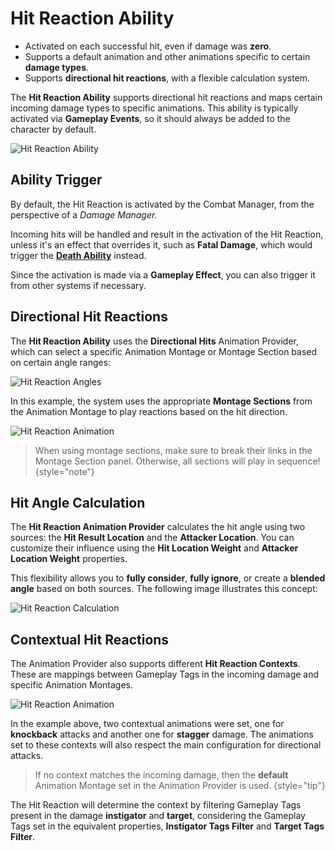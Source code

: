 # Hit Reaction Ability
<primary-label ref="combat"/>

<tldr>
    <ul>
        <li>Activated on each successful hit, even if damage was <b>zero</b>.</li>        
        <li>Supports a default animation and other animations specific to certain <b>damage types</b>.</li>
        <li>Supports <b>directional hit reactions</b>, with a flexible calculation system.</li>
    </ul>
</tldr>

The **Hit Reaction Ability** supports directional hit reactions and maps certain incoming damage types to specific 
animations. This ability is typically activated via **Gameplay Events**, so it should always be added to the character 
by default.

<img src="cbt_damage_hit_reaction.png" alt="Hit Reaction Ability" thumbnail="true" border-effect="line"/>

## Ability Trigger

By default, the Hit Reaction is activated by the Combat Manager, from the perspective of a _Damage Manager._ 

Incoming hits will be handled and result in the activation of the Hit Reaction, unless it's an effect that overrides it, 
such as **Fatal Damage**, which would trigger the [**Death Ability**](cbt_ability_death.md) instead.

Since the activation is made via a **Gameplay Effect**, you can also trigger it from other systems if necessary.

## Directional Hit Reactions

The **Hit Reaction Ability** uses the **Directional Hits** Animation Provider, which can select a specific Animation 
Montage or Montage Section based on certain angle ranges:

<img src="cbt_damage_hit_directions.png" alt="Hit Reaction Angles" thumbnail="true" border-effect="line"/>

In this example, the system uses the appropriate **Montage Sections** from the Animation Montage to play reactions based 
on the hit direction.

<img src="cbt_damage_directional_animation.png" alt="Hit Reaction Animation" thumbnail="true" border-effect="line"/>

> When using montage sections, make sure to break their links in the Montage Section panel. Otherwise, all sections will 
> play in sequence!
{style="note"}

## Hit Angle Calculation

The **Hit Reaction Animation Provider** calculates the hit angle using two sources: the **Hit Result Location** and the 
**Attacker Location**. You can customize their influence using the **Hit Location Weight** and **Attacker Location Weight** 
properties.

This flexibility allows you to **fully consider**, **fully ignore**, or create a **blended angle** based on both sources. 
The following image illustrates this concept:

<img src="cbt_damage_hit_angle.png" alt="Hit Reaction Calculation" thumbnail="true"/>

## Contextual Hit Reactions

The Animation Provider also supports different **Hit Reaction Contexts**. These are mappings between Gameplay Tags in
the incoming damage and specific Animation Montages.

<img src="cbt_damage_hit_directions_context.png" alt="Hit Reaction Animation" thumbnail="true" border-effect="line"/>

In the example above, two contextual animations were set, one for **knockback** attacks and another one for **stagger**
damage. The animations set to these contexts will also respect the main configuration for directional attacks.

> If no context matches the incoming damage, then the **default** Animation Montage set in the Animation Provider is used.
{style="tip"}

The Hit Reaction will determine the context by filtering Gameplay Tags present in the damage **instigator** and **target**,
considering the Gameplay Tags set in the equivalent properties, **Instigator Tags Filter** and **Target Tags Filter**.
